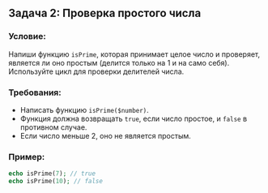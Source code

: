 ## Задача 2: Проверка простого числа

### Условие:
Напиши функцию `isPrime`, которая принимает целое число и проверяет, является ли оно простым (делится только на 1 и на само себя). Используйте цикл для проверки делителей числа.

### Требования:
- Написать функцию `isPrime($number)`.
- Функция должна возвращать `true`, если число простое, и `false` в противном случае.
- Если число меньше 2, оно не является простым.

### Пример:
```php
echo isPrime(7); // true
echo isPrime(10); // false